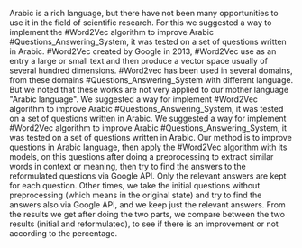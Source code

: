 Arabic is a rich language, but there have not been many opportunities to use it in the field of scientific research. For this we suggested a way to implement the #Word2Vec algorithm to improve Arabic #Questions_Answering_System, it was tested on a set of questions written in Arabic.
#Word2Vec created by Google in 2013, #Word2Vec use as an entry a large or small text and then produce a vector space usually of several hundred dimensions.
#Word2vec has been used in several domains, from these domains #Questions_Answering_System with different language. But we noted that these works are not very applied to our mother language "Arabic language".
We suggested a way for implement #Word2Vec algorithm to improve Arabic #Questions_Answering_System, it was tested on a set of questions written in Arabic.
We suggested a way for implement #Word2Vec algorithm to improve Arabic #Questions_Answering_System, it was tested on a set of questions written in Arabic.
Our method is to improve questions in Arabic language, then apply the #Word2Vec algorithm with its models, on this questions after doing a preprocessing to extract similar words in context or meaning, then try to find the answers to the reformulated questions via Google API. Only the relevant answers are kept for each question.
Other times, we take the initial questions without preprocessing (which means in the original state) and try to find the answers also via Google API, and we keep just the relevant
answers.
From the results we get after doing the two parts, we compare between the two results (initial and reformulated), to see if there is an improvement or not according to the percentage.
